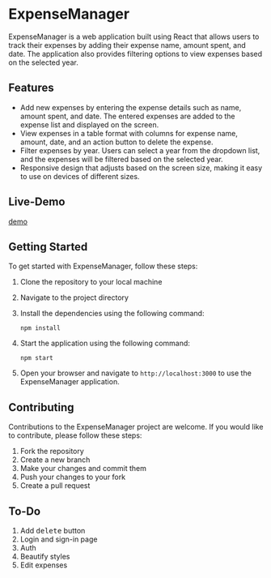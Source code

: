 # ExpenseManager

ExpenseManager is a web application built using React that allows users to track their expenses by adding their expense name, amount spent, and date. The application also provides filtering options to view expenses based on the selected year.

## Features

- Add new expenses by entering the expense details such as name, amount spent, and date. The entered expenses are added to the expense list and displayed on the screen.
- View expenses in a table format with columns for expense name, amount, date, and an action button to delete the expense.
- Filter expenses by year. Users can select a year from the dropdown list, and the expenses will be filtered based on the selected year.
- Responsive design that adjusts based on the screen size, making it easy to use on devices of different sizes.

## Live-Demo
[demo](https://expense-manager-blond.vercel.app/)

## Getting Started

To get started with ExpenseManager, follow these steps:

1. Clone the repository to your local machine
2. Navigate to the project directory
3. Install the dependencies using the following command:

   ```
   npm install
   ```

4. Start the application using the following command:

   ```
   npm start
   ```

5. Open your browser and navigate to `http://localhost:3000` to use the ExpenseManager application.


## Contributing

Contributions to the ExpenseManager project are welcome. If you would like to contribute, please follow these steps:

1. Fork the repository
2. Create a new branch
3. Make your changes and commit them
4. Push your changes to your fork
5. Create a pull request


## To-Do

1. Add  <kbd>delete</kbd>  button 
2. Login and sign-in page
3. Auth
4. Beautify styles
5. Edit expenses
